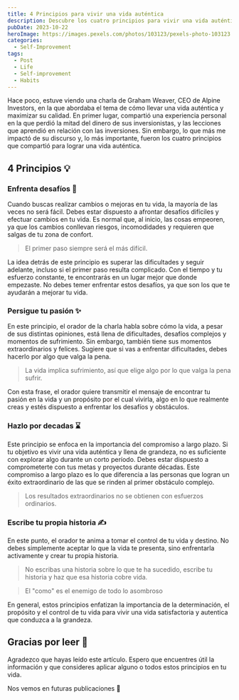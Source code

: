 ```yaml
---
title: 4 Principios para vivir una vida auténtica
description: Descubre los cuatro principios para vivir una vida auténtica y maximizar tu potencial, inspirados en la charla de Graham Weaver, CEO de Alpine Investors.
pubDate: 2023-10-22
heroImage: https://images.pexels.com/photos/103123/pexels-photo-103123.jpeg?auto=compress&cs=tinysrgb&w=1260&h=750&dpr=1
categories:
  - Self-Improvement
tags:
  - Post
  - Life
  - Self-improvement
  - Habits
---
```


Hace poco, estuve viendo una charla de Graham Weaver, CEO de Alpine Investors, en la que abordaba el tema de cómo llevar una vida auténtica y maximizar su calidad. En primer lugar, compartió una experiencia personal en la que perdió la mitad del dinero de sus inversionistas, y las lecciones que aprendió en relación con las inversiones. Sin embargo, lo que más me impactó de su discurso y, lo más importante, fueron los cuatro principios que compartió para lograr una vida auténtica.

## 4 Principios 💡

### Enfrenta desafíos 💪
Cuando buscas realizar cambios o mejoras en tu vida, la mayoría de las veces no será fácil. Debes estar dispuesto a afrontar desafíos difíciles y efectuar cambios en tu vida. Es normal que, al inicio, las cosas empeoren, ya que los cambios conllevan riesgos, incomodidades y requieren que salgas de tu zona de confort.

> El primer paso siempre será el más difícil.

La idea detrás de este principio es superar las dificultades y seguir adelante, incluso si el primer paso resulta complicado. Con el tiempo y tu esfuerzo constante, te encontrarás en un lugar mejor que donde empezaste. No debes temer enfrentar estos desafíos, ya que son los que te ayudarán a mejorar tu vida.

### Persigue tu pasión ✨
En este principio, el orador de la charla habla sobre cómo la vida, a pesar de sus distintas opiniones, está llena de dificultades, desafíos complejos y momentos de sufrimiento. Sin embargo, también tiene sus momentos extraordinarios y felices. Sugiere que si vas a enfrentar dificultades, debes hacerlo por algo que valga la pena.

> La vida implica sufrimiento, así que elige algo por lo que valga la pena sufrir.

Con esta frase, el orador quiere transmitir el mensaje de encontrar tu pasión en la vida y un propósito por el cual vivirla, algo en lo que realmente creas y estés dispuesto a enfrentar los desafíos y obstáculos.

### Hazlo por decadas ⌛
Este principio se enfoca en la importancia del compromiso a largo plazo. Si tu objetivo es vivir una vida auténtica y llena de grandeza, no es suficiente con explorar algo durante un corto período. Debes estar dispuesto a comprometerte con tus metas y proyectos durante décadas. Este compromiso a largo plazo es lo que diferencia a las personas que logran un éxito extraordinario de las que se rinden al primer obstáculo complejo.

> Los resultados extraordinarios no se obtienen con esfuerzos ordinarios.

### Escribe tu propia historia ✍️
En este punto, el orador te anima a tomar el control de tu vida y destino. No debes simplemente aceptar lo que la vida te presenta, sino enfrentarla activamente y crear tu propia historia.

> No escribas una historia sobre lo que te ha sucedido, escribe tu historia y haz que esa historia cobre vida.

> El "como" es el enemigo de todo lo asombroso

En general, estos principios enfatizan la importancia de la determinación, el propósito y el control de tu vida para vivir una vida satisfactoria y autentica que conduzca a la grandeza.

## Gracias por leer 🙏
Agradezco que hayas leído este artículo. Espero que encuentres útil la información y que consideres aplicar alguno o todos estos principios en tu vida.

Nos vemos en futuras publicaciones 👋